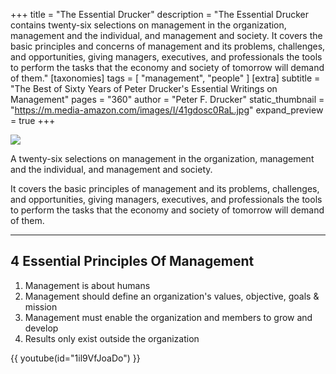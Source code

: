 +++
title = "The Essential Drucker"
description = "The Essential Drucker contains twenty-six selections on management in the organization, management and the individual, and management and society. It covers the basic principles and concerns of management and its problems, challenges, and opportunities, giving managers, executives, and professionals the tools to perform the tasks that the economy and society of tomorrow will demand of them."
[taxonomies]
tags = [ "management", "people" ]
[extra]
subtitle = "The Best of Sixty Years of Peter Drucker's Essential Writings on Management"
pages = "360"
author = "Peter F. Drucker"
static_thumbnail = "https://m.media-amazon.com/images/I/41gdosc0RaL.jpg"
expand_preview = true
+++

<img border="0" src="https://m.media-amazon.com/images/I/41gdosc0RaL.jpg" >

A twenty-six selections on management in the organization, management and the individual, and management and society.

It covers the basic principles of management and its problems, challenges, and opportunities, giving managers, 
executives, and professionals the tools to perform the tasks that the economy and society of tomorrow will demand 
of them.

<!-- more -->

---

## 4 Essential Principles Of Management

1. Management is about humans
2. Management should define an organization's values, objective, goals & mission
3. Management must enable the organization and members to grow and develop
4. Results only exist outside the organization

{{ youtube(id="1il9VfJoaDo") }}